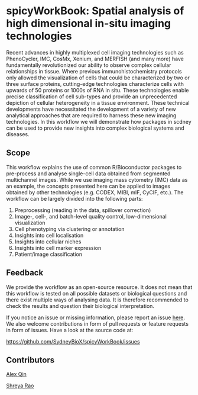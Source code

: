# spicyWorkBook: Spatial analysis of high dimensional in-situ imaging technologies

Recent advances in highly multiplexed cell imaging technologies such as PhenoCycler, IMC, CosMx, Xenium, and MERFISH (and many more) have fundamentally revolutionized our ability to observe complex cellular relationships in tissue. Where previous immunohistochemistry protocols only allowed the visualization of cells that could be characterized by two or three surface proteins, cutting-edge technologies characterize cells with upwards of 50 proteins or 1000s of RNA in situ. These technologies enable precise classification of cell sub-types and provide an unprecedented depiction of cellular heterogeneity in a tissue environment. These technical developments have necessitated the development of a variety of new analytical approaches that are required to harness these new imaging technologies. In this workflow we will demonstrate how packages in scdney can be used to provide new insights into complex biological systems and diseases.

## Scope

This workflow explains the use of common R/Bioconductor packages to pre-process and analyse single-cell data obtained from segmented multichannel images. While we use imaging mass cytometry (IMC) data as an example, the concepts presented here can be applied to images obtained by other technologies (e.g. CODEX, MIBI, mIF, CyCIF, etc.). The workflow can be largely divided into the following parts:

1.  Preprocessing (reading in the data, spillover correction)
2.  Image-, cell-, and batch-level quality control, low-dimensional visualization
3.  Cell phenotyping via clustering or annotation
4.  Insights into cell localisation
5.  Insights into cellular niches
6.  Insights into cell marker expression
7.  Patient/image classification

## Feedback

We provide the workflow as an open-source resource. It does not mean that this workflow is tested on all possible datasets or biological questions and there exist multiple ways of analysing data. It is therefore recommended to check the results and question their biological interpretation.

If you notice an issue or missing information, please report an issue [here](https://github.com/SydneyBioX/spicyWorkBook/issues). We also welcome contributions in form of pull requests or feature requests in form of issues. Have a look at the source code at:

<https://github.com/SydneyBioX/spicyWorkBook/issues>

## Contributors

[Alex Qin](https://github.com/alexrunqin)

[Shreya Rao](https://github.com/shreyarajeshrao)
